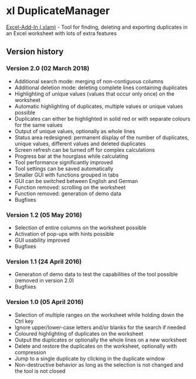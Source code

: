 # xl DuplicateManager
[Excel-Add-In (.xlam)](https://marco-krapf.de/xl-duplicate-manager/) - Tool for finding, deleting and exporting duplicates in an Excel worksheet with lots of extra features

## Version history

### Version 2.0 (02 March 2018)
* Additional search mode: merging of non-contiguous columns
* Additional deletion mode: deleting complete lines containing duplicates
* Highlighting of unique values (values that occur only once) on the worksheet
* Automatic highlighting of duplicates, multiple values or unique values possible
* Duplicates can either be highlighted in solid red or with separate colours for the same values
* Output of unique values, optionally as whole lines
* Status area redesigned: permanent display of the number of duplicates, unique values, different values and deleted duplicates
* Screen refresh can be turned off for complex calculations
* Progress bar at the hourglass while calculating
* Tool performance significantly improved
* Tool settings can be saved automatically
* Smaller GUI with functions grouped in tabs
* GUI can be switched between English and German
* Function removed: scrolling on the worksheet
* Function removed: generation of demo data
* Bugfixes

### Version 1.2 (05 May 2016)
* Selection of entire columns on the worksheet possible
* Activation of pop-ups with hints possible
* GUI usability improved
* Bugfixes

### Version 1.1 (24 April 2016)
* Generation of demo data to test the capabilities of the tool possible (removed in version 2.0)
* Bugfixes

### Version 1.0 (05 April 2016)
* Selection of multiple ranges on the worksheet while holding down the Ctrl key
* Ignore upper/lower-case letters and/or blanks for the search if needed
* Coloured highlighting of duplicates on the worksheet
* Output the duplicates or optionally the whole lines on a new worksheet
* Delete and restore the duplicates on the worksheet, optionally with compression
* Jump to a single duplicate by clicking in the duplicate window
* Non-destructive behavior as long as the selection is not changed and the tool is not closed
